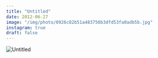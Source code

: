 ```yaml
---
title: "Untitled"
date: 2012-06-27
image: "/img/photo/0926c82b51a483750b3dfd53fa0adb5b.jpg"
instagram: true
draft: false
---
```


![Untitled](/img/photo/0926c82b51a483750b3dfd53fa0adb5b.jpg)
